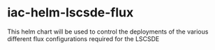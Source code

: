# iac-helm-lscsde-flux
This helm chart will be used to control the deployments of the various different flux configurations required for the LSCSDE
